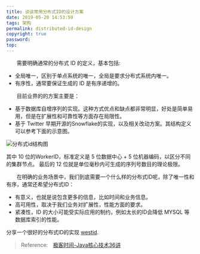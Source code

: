 ```yaml
---
title: 谈谈常用分布式ID的设计方案
date: 2019-05-20 14:53:59
tags: 架构
permalink: distributed-id-design
copyright: true
password:
top:
---
```


　　需要明确通常的分布式 ID 的定义，基本包括:
- 全局唯一，区别于单点系统的唯一，全局是要求分布式系统内唯一。
- 有序性，通常要保证生成的 ID 是有序递增的。
<!-- more -->
　　目前业界的的方案主要是：
- 基于数据库自增序列的实现。这种方式优点和缺点都非常明显，好处是简单易用，但是在扩展性和可靠性等方面存在局限性。
- 基于 Twitter 早期开源的Snowflake的实现，以及相关改动方案。其结构定义可以参考下面的示意图。

![分布式id结构图](/img/ffd41494a39ef737b3c1151929c3c4ad.png)

其中 10 位的WorkerID，标准定义是 5 位数据中心 + 5 位机器编码，以区分不同的集群节点。
最后的 12 位就是单位毫秒内可生成的序列号数目的理论极限。

　　在明确的业务场景中，我们到底需要一个什么样的分布式ID呢，除了唯一性和有序，通常还希望分布式ID：
- 有意义，也就是说包含更多的信息，比如时间和业务信息。
- 高可用性，取决于我们业务对扩展性，性能方面的要求。
- 紧凑性，ID 的大小可能受实际应用的制约，例如太长的ID会降低 MYSQL 等数据库索引的性能。

分享一个很好的分布式ID的实现 [westid](https://github.com/bingoohuang/westid).

> Reference:　[极客时间-Java核心技术36讲](https://time.geekbang.org/column/intro/82)　